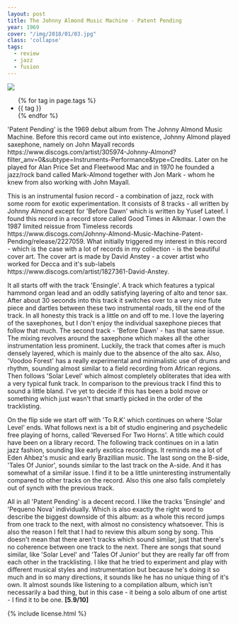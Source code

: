 ```yaml
---
layout: post
title: The Johnny Almond Music Machine - Patent Pending
year: 1969
cover: "/img/2018/01/03.jpg"
class: 'collapse'
tags:
  - review
  - jazz
  - fusion
---
```


<img class='cover' src="{{ page.cover }}"/>

<p>
  <ul class="tags">
    {% for tag in page.tags %}
      <li>{{ tag }}</li>
    {% endfor %}
  </ul>
</p>

<p>
  'Patent Pending' is the 1969 debut album from The Johnny Almond Music Machine.
  Before this record came out into existence, Johnny Almond played saxephone,
  namely on John Mayall records <sr>https://www.discogs.com/artist/305974-Johnny-Almond?filter_anv=0&subtype=Instruments-Performance&type=Credits</sr>. Later on he played for Alan Price Set and Fleetwood Mac and
  in 1970 he founded a jazz/rock band called Mark-Almond together with Jon
  Mark - whom he knew from also working with John Mayall.
</p>

<p>
  This is an instrumental fusion record - a combination of jazz,
  rock with some room for exotic experimentation. It consists of 8 tracks
  - all written
  by Johnny Almond except for 'Before Dawn' which is written by Yusef Lateef.
  I found this record in a record store called Good Times in Alkmaar. I
  own the 1987 limited reissue from Timeless records
  <sr>https://www.discogs.com/Johnny-Almond-Music-Machine-Patent-Pending/release/2227059</sr>. What initially triggered
  my interest in this record - which is the case with a lot of records in my
  collection - is the beautiful cover art. The cover art is made by David
  Anstey - a cover artist who worked for Decca and it's sub-labels <sr>https://www.discogs.com/artist/1827361-David-Anstey</sr>.
</p>

<p>
  It all starts off with the track 'Ensingle'. A track which features a
  typical hammond organ lead and an oddly satisfying layering of alto and
  tenor sax. After about 30 seconds into this track it switches over to
  a very nice flute piece and dartles between these two
  instrumental roads, till the end of the track. In all honesty this track is
  a little on and off to me. I love the layering of the saxephones, but I don't
  enjoy the individual saxephone pieces that follow that much. The second track -
  'Before Dawn' - has that
  same issue. The mixing revolves around the saxephone which makes all the
  other instrumentation less prominent. Luckily, the track that comes after is
  much densely layered, which is mainly due to the absence of the alto sax.
  Also, 'Voodoo Forest' has a really experimental and minimalistic use
  of drums and rhythm, sounding almost similar to a field recording from
  African regions. Then follows 'Solar Level' which almost completely obliterates
  that idea with a very typical funk track. In comparison to the previous
  track I find this to sound a little bland. I've yet to decide if this has been a
  bold move or something which just wasn't that smartly picked in the order of
  the tracklisting.
</p>

<p>
  On the flip side we start off with 'To R.K' which continues on where
  'Solar Level' ends. What follows next is a bit of studio enginering and
  psychedelic free playing of horns, called 'Reversed For Two Horns'. A
  title which could have been on a library record. The following track
  continues on in a latin jazz fashion, sounding like early exotica recordings.
  It reminds me a lot of Eden Ahbez's music and early Brazillian music. The
  last song on the B-side, 'Tales Of Junior', sounds similar to the last track
  on the A-side. And it has somewhat of a similar issue. I find it to be a little
  uninteresting instrumentally compared to other tracks on the record. Also
  this one also falls completely out of synch with the previous track.
</p>

<p>
  All in all 'Patent Pending' is a decent record.
  I like the tracks 'Ensingle' and 'Pequeno Nova' individually. Which is
  also exactly the right word to describe the biggest downside of this album:
  as a whole this record jumps from one track to the next, with almost no
  consistency whatsoever. This is also the reason I felt that I had to review
  this album song by song. This doesn't mean that there aren't tracks which
  sound similar, just that there's no coherence between one track to the next.
  There are songs that sound similar, like 'Solar Level' and 'Tales Of Junior' but they are really far off
  from each other in the tracklisting. I like that he tried to experiment and
  play with different musical styles and instrumentation but because he's
  doing it so much and in so many directions, it sounds
  like he has no unique thing of it's own. It almost sounds like listening to
  a compilation album, which isn't necessarily a bad thing, but in this
  case - it being a solo album of one artist - I find it to be one.
  <strong>[5.9/10]</strong>
</p>

{% include license.html %}
